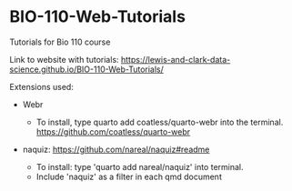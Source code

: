 # BIO-110-Web-Tutorials
Tutorials for Bio 110 course

Link to website with tutorials: https://lewis-and-clark-data-science.github.io/BIO-110-Web-Tutorials/


Extensions used: 

- Webr
  - To install, type quarto add coatless/quarto-webr into the terminal. https://github.com/coatless/quarto-webr

- naquiz: https://github.com/nareal/naquiz#readme 
  - To install: type 'quarto add nareal/naquiz' into terminal.
  - Include 'naquiz' as a filter in each qmd document

